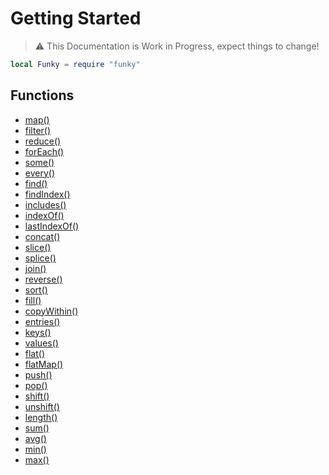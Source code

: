 # Getting Started

> ⚠️ This Documentation is Work in Progress, expect things to change!

```lua
local Funky = require "funky"
```

## Functions
- [map()](functions/map)
- [filter()](functions/filter)
- [reduce()](functions/reduce)
- [forEach()](functions/forEach)
- [some()](functions/some)
- [every()](functions/every)
- [find()](functions/find)
- [findIndex()](functions/findIndex)
- [includes()](functions/includes)
- [indexOf()](functions/indexOf)
- [lastIndexOf()](functions/lastIndexOf)
- [concat()](functions/concat)
- [slice()](functions/slice)
- [splice()](functions/splice)
- [join()](functions/join)
- [reverse()](functions/reverse)
- [sort()](functions/sort)
- [fill()](functions/fill)
- [copyWithin()](functions/copyWithin)
- [entries()](functions/entries)
- [keys()](functions/keys)
- [values()](functions/values)
- [flat()](functions/flat)
- [flatMap()](functions/flatMap)
- [push()](functions/push)
- [pop()](functions/pop)
- [shift()](functions/shift)
- [unshift()](functions/unshift)
- [length()](functions/length)
- [sum()](functions/sum)
- [avg()](functions/avg)
- [min()](functions/min)
- [max()](functions/max)
